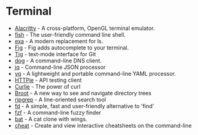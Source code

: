 # Terminal

- [Alacritty](https://alacritty.org/) - A cross-platform, OpenGL terminal emulator.
- [fish](https://fishshell.com/) - The user-friendly command line shell.
- [exa](https://the.exa.website/) - A modern replacement for ls.
- [Fig](https://fig.io/) - Fig adds autocomplete to your terminal.
- [Tig](https://jonas.github.io/tig/) - text-mode interface for Git
- [dog](https://dns.lookup.dog/) - A command-line DNS client.
- [jq](https://stedolan.github.io/jq/) - Command-line JSON processor
- [yq](https://mikefarah.gitbook.io/yq/) - A lightweight and portable command-line YAML processor.
- [HTTPie](https://httpie.io/) - API testing client
- [Curlie](https://curlie.io/) - The power of curl
- [Broot](https://dystroy.org/broot/) - A new way to see and navigate directory trees
- [ripgrep](https://github.com/BurntSushi/ripgrep) - A line-oriented search tool
- [fd](https://github.com/sharkdp/fd) - A simple, fast and user-friendly alternative to 'find'
- [fzf](https://github.com/junegunn/fzf) - A command-line fuzzy finder
- [bat](https://github.com/sharkdp/bat) - A cat clone with wings.
- [cheat](https://github.com/cheat/cheat) - Create and view interactive cheatsheets on the command-line
